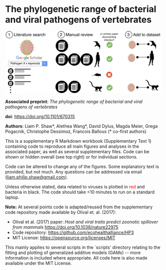 # The phylogenetic range of bacterial and viral pathogens of vertebrates

![alt text][header]

[header]: data/pathogen-host-range-header-image.png

**Associated preprint**: *The phylogenetic range of bacterial and viral pathogens of vertebrates*

**doi**: https://doi.org/10.1101/670315

**Authors**: Liam P. Shaw\*, Alethea Wang\*, David Dylus, Magda Meier, Grega Pogacnik, Christophe Dessimoz, Francois Balloux (\* co-first authors)

This is a supplementary R Markdown workbook (Supplementary Text 1) containing code to reproduce all main figures and analyses in the associated paper, as well as several supplementary files. Code can be shown or hidden overall (see top right) or for individual sections. 

Code can be altered to change any of the figures.  Some explanatory text is provided, but not much. Any questions can be addressed via email (liam.philip.shaw@gmail.com). 

Unless otherwise stated, data related to viruses is plotted in <span style="color:red">red</span> and bacteria in black. The code should take <10 minutes to run on a standard laptop. 

**Note:** At several points code is adapted/reused from the supplementary code repository made available by Olival et. al. (2017):

* Olival et al. (2017) paper: *Host and viral traits predict zoonotic spillover from mammals*  https://doi.org/10.1038/nature22975 
* Code repository: https://github.com/ecohealthalliance/HP3
* MIT License: https://opensource.org/licenses/MIT

This mainly applies to several scripts in the `scripts' directory relating to the fitting and plotting of generalized additive models (GAMs) -- more information is included where appropriate. All code here is also made available under the MIT License. 
